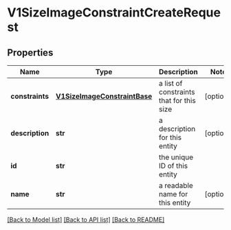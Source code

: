 # V1SizeImageConstraintCreateRequest

## Properties
Name | Type | Description | Notes
------------ | ------------- | ------------- | -------------
**constraints** | [**V1SizeImageConstraintBase**](V1SizeImageConstraintBase.md) | a list of constraints that for this size | [optional] 
**description** | **str** | a description for this entity | [optional] 
**id** | **str** | the unique ID of this entity | 
**name** | **str** | a readable name for this entity | [optional] 

[[Back to Model list]](../README.md#documentation-for-models) [[Back to API list]](../README.md#documentation-for-api-endpoints) [[Back to README]](../README.md)



